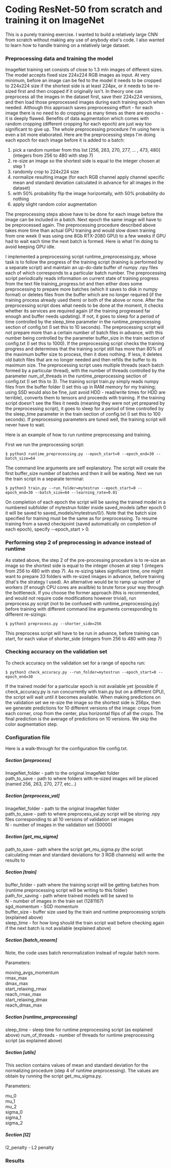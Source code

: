 # Coding ResNet-50 from scratch and training it on ImageNet

This is a purely training exercise. I wanted to build a relatively large CNN from scratch without making any use of anybody else's code. I also wanted to learn how to handle training on a relatively large dataset.

### Preprocessing data and training the model

ImageNet training set consists of close to 1.3 mln images of different sizes. The model accepts fixed size 224x224 RGB images as input. At very minimum, before an image can be fed to the model it needs to be cropped to 224x224 size if the shortest side is at least 224px, or it needs to be re-sized first and then cropped if it originally isn't. In theory one can preprocess all the images in the dataset first, save their 224x224 versions, and then load those preprocessed images during each training epoch when needed. Although this approach saves preprocessing  effort - for each image there is no need to do cropping as many times as there are epochs - it is deeply flawed. Benefits of data augmentation which comes with random cropping (different cropping for each epoch) are just way too significant to give up. The whole preprocessing procedure I'm using here is even a bit more elaborated. Here are the preprocessing steps I'm doing each epoch for each image before it is added to a batch:

1. pick a random number from this list \[256, 263, 270, 277, ... , 473, 480\] \(integers from 256 to 480 with step 7\)
2. re-size an image so the shortest side is equal to the integer chosen at step 1
3. randomly crop to 224x224 size
4. normalize resulting image (for each RGB channel apply channel specific mean and standard deviation calculated in advance for all images in the dataset)
5. with 50% probability flip the image horizontally, with 50% probability do nothing
6. apply slight random color augmentation

The preprocessing steps above have to be done for each image before the image can be included in a batch. Next epoch the same image will have to be preprocessed again. The preprocessing procedure described above takes more time than actual GPU training and would slow down training from one week (I was using one 8Gb RTX-2080 GPU) to a few weeks if GPU had to wait each time the next batch is formed. Here is what I'm doing to avoid keeping GPU idle.

I implemented a preprocessing script runtime_preprocessing.py, whose task is to follow the progress of the training script \(training is performed by a separate script\) and maintain an up-do-date buffer of numpy .npy files each of which corresponds to a particular batch number. The preprocessing script periodically reads information on current state of training progress from the text file training_progress.txt and then either does some preprocessing to prepare more batches (which it saves to disk in numpy format) or deletes files from the buffer which are no longer required (if the training process already used them) or both of the above or none. After the preprocessing script does what needs to be done at the moment, it checks whether its services are required again (if the training progressed far enough and buffer needs updating). If not, it goes to sleep for a period of time controlled by the sleep_time parameter in the runtime_preprocessing section of config.txt (I set this to 10 seconds). The preprocessing script will not prepare more than a certain number of batch files in advance, with this number being controlled by the parameter buffer_size in the train section of config.txt (I set this to 1000). If the preprocessing script checks the training progress and determines that the training script still has more than 80% of the maximum buffer size to process, then it does nothing. If less, it deletes old batch files that are no longer needed and then refills the buffer to its maximum size. The preprocessing script uses multiple threads (each batch formed by a particular thread), with the number of threads controlled by the parameter num_of_threads in the runtime_preprocessing section of config.txt (I set this to 3). The training script train.py simply reads numpy files from the buffer folder (I set this up in RAM memory for my training; using SSD would also be fine, just avoid HDD - read/write times for HDD are terrible), converts them to tensors and proceeds with training. If the training script doesn't see the files it needs (meaning they were not yet prepared by the preprocessing script), it goes to sleep for a period of time controlled by the sleep_time parameter in the train section of config.txt (I set this to 100 seconds). If preprocessing parameters are tuned well, the training script will never have to wait.

Here is an example of how to run runtime preprocessing and training.

First we run the preprocessing script:

```
$ python3 runtime_preprocessing.py --epoch_start=0 --epoch_end=30 --batch_size=64
```
The command line arguments are self explanatory. The script will create the first buffer_size number of batches and then it will be waiting. Next we run the train script in a separate terminal:

```
$ python3 train.py --run_folder=mytestrun --epoch_start=0 --epoch_end=30 --batch_size=64 --learning_rate=0.01
```
On completion of each epoch the script will be saving the trained model in a numbered subfolder of mytestrun folder inside saved_models (after epoch 0 it will be saved to saved_models/mytestrun/0/). Note that the batch size specified for training must be the same as for preprocessing. To resume training from a saved checkpoint (saved automatically on completion of each epoch), specify --epoch_start > 0.

### Performing step 2 of preprocessing in advance instead of runtime

As stated above, the step 2 of the pre-processing procedure is to re-size an image so the shortest side is equal to the integer chosen at step 1 \(integers from 256 to 480 with step 7\). As re-sizing takes significant time, one might want to prepare 33 folders with re-sized images in advance, before training \(that's the strategy I used\). An alternative would be to ramp up number of workers (if enough CPU cores are availble) to brute force your way through the bottleneck. If you choose the former approach \(this is recommended, and would not require code modifications however trivial\), run preprocess.py script \(not to be confused with runtime_preprocessing.py\) before training with different command line arguments corresponding to different re-sizings:

```
$ python3 preprocess.py --shorter_side=256
```

This preprocess script will have to be run in advance, before training can start, for each value of shorter_side \(integers from 256 to 480 with step 7\)

### Checking accuracy on the validation set

To check accuracy on the validation set for a range of epochs run:

```
$ python3 check_accuracy.py --run_folder=mytestrun --epoch_start=0 --epoch_end=30
```

If the trained model for a particular epoch is not available yet (possible if check_accuracy.py is run concurrently with train.py but on a different GPU), the script will wait until it becomes available. When making predictions on the validation set we re-size the image so the shortest side is 256px, then we generate predictions for 10 different versions of the image: crops from each corner, crop from the center, plus horizontal flips of all the crops. The final prediction is the average of predictions on 10 versions. We skip the color augmentation step.

### Configuration file

Here is a walk-through for the configuration file config.txt.

##### Section \[preprocess\]

ImageNet_folder - path to the original ImageNet folder<br />
path_to_save - path to where folders with re-sized images will be placed \(named 256, 263, 270, 277, etc...\)

##### Section \[preprocess_val\]

ImageNet_folder - path to the original ImageNet folder<br />
path_to_save - path to where preprocess_val.py script will be storing .npy files corresponding to all 10 versions of validation set images<br />
N - number of images in the validation set \(50000\)

##### Section \[get_mu_sigma\]

path_to_save - path where the script get_mu_sigma.py (the script calculating mean and standard deviations for 3 RGB channels) will write the results to

##### Section \[train\]

buffer_folder - path where the training script will be getting batches from \(runtime preprocessing script will be writing to this folder\)<br />
path_for_saving - path where trained models will be saved to<br />
N - number of images in the train set \(1281167\)<br />
sgd_momentum - SGD momentum<br />
buffer_size - buffer size used by the train and runtime preprocessing scripts \(explained above\)<br />
sleep_time - for how long should the train script wait before checking again if the next batch is not available \(explained above\)<br />

##### Section \[batch_renorm\]

Note, the code uses batch renormalization instead of regular batch norm.

Parameters:

moving_avgs_momentum<br />
rmax_max<br />
dmax_max<br />
start_relaxing_rmax<br />
reach_rmax_max<br />
start_relaxing_dmax<br />
reach_dmax_max<br />

##### Section \[runtime_preprocessing\]

sleep_time - sleep time for runtime preprocessing script (as explained above)
num_of_threads - number of threads for runtime preprocessing script (as explained above)

##### Section \[utils\]

This section contains values of mean and standard deviation for the normalizing procedure \(step 4 of runtime preprocessing\). The values are obtain by running the script get_mu_sigma.py.

Parameters:

mu_0<br />
mu_1<br />
mu_2<br />
sigma_0<br />
sigma_1<br />
sigma_2<br />

##### Section \[l2\]

l2_penalty - L2 penalty

### Results